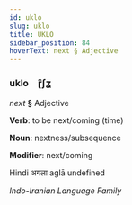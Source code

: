 ```yaml
---
id: uklo
slug: uklo
title: UKLO
sidebar_position: 84
hoverText: next § Adjective
---
```


### uklo&emsp;<span kind="abugida">ɽ̑ʃʓ</span>

*next* **§** Adjective

**Verb**: to be next/coming (time)

**Noun**: nextness/subsequence

**Modifier**: next/coming

Hindi अगला aglā undefined

*Indo-Iranian Language Family*